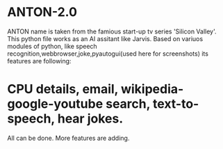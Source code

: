 # ANTON-2.0
 ANTON name is taken from the famious start-up tv series 'Silicon Valley'.
 This python file works as an AI assitant like Jarvis.
 Based on variuos modules of python, like speech recognition,webbrowser,joke,pyautogui(used here for screenshots) its features are following:
 # CPU details, email, wikipedia-google-youtube search, text-to-speech, hear jokes.
 All can be done. More features are adding.

